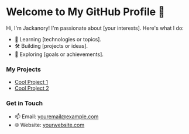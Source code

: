 # Welcome to My GitHub Profile 👋

Hi, I'm Jackanory! I'm passionate about [your interests]. Here's what I do:
- 🌱 Learning [technologies or topics].
- 🛠️ Building [projects or ideas].
- 🚀 Exploring [goals or achievements].

### My Projects
- [Cool Project 1](/misc)
- [Cool Project 2](link)

### Get in Touch
- 📫 Email: youremail@example.com
- 🌐 Website: [yourwebsite.com](https://yourwebsite.com)

